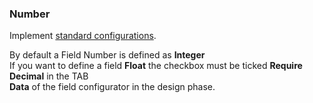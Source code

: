 ### Number
Implement [standard configurations](../../base.md#the-following-properties-are-managed-in-the-components).

By default a Field Number is defined as **Integer**  
If you want to define a field **Float** the checkbox must be ticked **Require Decimal** in the TAB  
**Data** of the field configurator in the design phase.  

